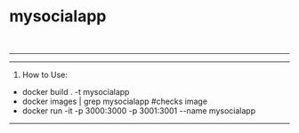 # mysocialapp
<br><hr>
***
1. How to Use:

* docker build . -t mysocialapp
* docker images | grep mysocialapp #checks image
* docker run -it -p 3000:3000 -p 3001:3001 --name mysocialapp
***